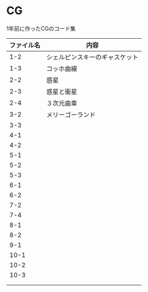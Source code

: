 # CG
1年前に作ったCGのコード集

| ファイル名 | 内容 |
|---|---|
| 1-2 | シェルピンスキーのギャスケット |
| 1-3 | コッホ曲線 |
|2-2|惑星|
|2-3|惑星と衛星|
|2-4|３次元歯車|
|3-2|メリーゴーランド|
|3-3||
|4-1||
|4-2||
|5-1||
|5-2||
|5-3||
|6-1||
|6-2||
|7-2||
|7-4||
|8-1||
|8-2||
|9-1||
|10-1||
|10-2||
|10-3||
|||
|||
